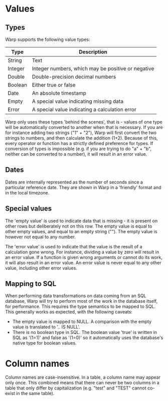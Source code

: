 # Values

## Types

Warp supports the following value types:

| Type | Description |
|------|-------------|
| String | Text |
| Integer | Integer numbers, which may be positive or negative |
| Double | Double-precision decimal numbers |
| Boolean | Either true or false |
| Date | An absolute timestamp |
| Empty | A special value indicating missing data |
| Error | A special value indicating a calculation error |

Warp only uses these types 'behind the scenes', that is - values of one type will be automatically converted to another when that is necessary. If you are for instance adding two strings ("1" + "2"), Warp will first convert the two strings to numbers, and then calculate the addition (1+2). Because of this, every operator or function has a strictly defined preference for types. If conversion of types is impossible (e.g. if you are trying to do "a" + "b", neither can be converted to a number), it will result in an error value.

## Dates

Dates are internally represented as the number of seconds since a particular reference date. They are shown in Warp in a 'friendly' format and in the local timezone. 

## Special values

The 'empty value' is used to indicate data that is missing - it is present on other rows but deliberately not on this row. The empty value is equal to other empty values, and equal to an empty string (""). The empty value is however not equal to any number.

The 'error value' is used to indicate that the value is the result of a calculation gone wrong. For instance, dividing a value by zero will result in an error value. If a function is given wrong arguments or cannot do its work, it will also result in an error value. An error value is never equal to any other value, including other error values.

## Mapping to SQL

When performing data transformations on data coming from an SQL database, Warp will try to perform most of the work in the database itself, for performance. This requires the type semantics to be mapped to SQL. This generally works as expected, with the following caveats:

* The empty value is mapped to NULL. A comparison with the empty value is translated to '.. IS NULL'.
* There is no boolean type in SQL. The boolean value 'true' is written in SQL as '(1=1)' and false as '(1=0)' so it automatically uses the database's native type for boolean values.

# Column names

Column names are case-insensitive. In a table, a column name may appear only once. This combined means that there can never be two columns in a table that only differ by capitalization (e.g. "test" and "TEST" cannot co-exist in the same table). 